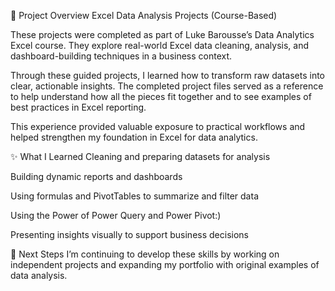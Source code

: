
📘 Project Overview
Excel Data Analysis Projects (Course-Based)

These projects were completed as part of Luke Barousse’s Data Analytics Excel course. They explore real-world Excel data cleaning, analysis, and dashboard-building techniques in a business context.

Through these guided projects, I learned how to transform raw datasets into clear, actionable insights. The completed project files served as a reference to help understand how all the pieces fit together and to see examples of best practices in Excel reporting.

This experience provided valuable exposure to practical workflows and helped strengthen my foundation in Excel for data analytics.

✨ What I Learned
Cleaning and preparing datasets for analysis

Building dynamic reports and dashboards

Using formulas and PivotTables to summarize and filter data

Using the Power of Power Query and Power Pivot:)

Presenting insights visually to support business decisions

🌱 Next Steps
I’m continuing to develop these skills by working on independent projects and expanding my portfolio with original examples of data analysis.
